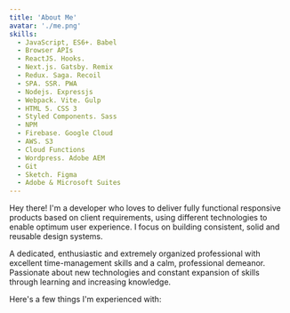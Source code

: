```yaml
---
title: 'About Me'
avatar: './me.png'
skills:
  - JavaScript, ES6+. Babel
  - Browser APIs
  - ReactJS. Hooks.
  - Next.js. Gatsby. Remix
  - Redux. Saga. Recoil
  - SPA. SSR. PWA
  - Nodejs. Expressjs
  - Webpack. Vite. Gulp
  - HTML 5. CSS 3
  - Styled Components. Sass
  - NPM
  - Firebase. Google Cloud
  - AWS. S3
  - Cloud Functions
  - Wordpress. Adobe AEM
  - Git
  - Sketch. Figma
  - Adobe & Microsoft Suites
---
```


Hey there! I'm a developer who loves to deliver fully functional responsive products based on client requirements, using different technologies to enable optimum user experience. I focus on building consistent, solid and reusable design systems.

A dedicated, enthusiastic and extremely organized professional with excellent time-management skills and a calm, professional demeanor. Passionate about new technologies and constant expansion of skills through learning and increasing knowledge.

Here's a few things I'm experienced with:
